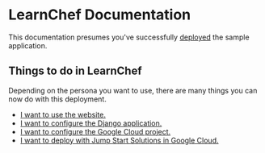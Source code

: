 # LearnChef Documentation

This documentation presumes you've successfully [deployed](../README.md#launch) the sample application. 

## Things to do in LearnChef

Depending on the persona you want to use, there are many things you can now do with this deployment. 

* [I want to use the website.](user)
* [I want to configure the Django application.](django)
* [I want to configure the Google Cloud project.](admin)
* [I want to deploy with Jump Start Solutions in Google Cloud.](https://console.cloud.google.com/products/solutions/details/dynamic-web-app)
